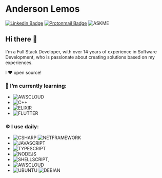 
# Anderson Lemos 
[![Linkedin Badge](https://img.shields.io/badge/LinkedIn-0077B5?style=for-the-badge&logo=linkedin&logoColor=whitelink=https://www.linkedin.com/in/andersonmlemos/)](https://www.linkedin.com/in/andersonmlemos/)
[![Protonmail Badge](https://img.shields.io/badge/ProtonMail-8B89CC?style=for-the-badge&logo=protonmail&logoColor=white&link=mailto:alemos@protonmail.com)](mailto:alemos@protonmail.com)
![ASKME](https://img.shields.io/badge/Ask%20me-anything-1abc9c.svg?style=for-the-badge&logoColor=white&)

## Hi there 👋

I'm a Full Stack Developer, with over 14 years of experience in Software Development,  who is passionate about creating solutions based on my experiences.

I :heart: open source!

### 🌱 I’m currently learning:

- ![AWSCLOUD](https://img.shields.io/badge/Amazon_AWS-232F3E?style=for-the-badge&logo=amazon-aws&logoColor=white)
- ![C++](https://img.shields.io/badge/C%2B%2B-00599C?style=for-the-badge&logo=c%2B%2B&logoColor=white) 
- ![ELIXIR](https://img.shields.io/badge/Elixir-4B275F?style=for-the-badge&logo=elixir&logoColor=white)
- ![FLUTTER](https://img.shields.io/badge/Flutter-02569B?style=for-the-badge&logo=flutter&logoColor=white) 

### ⚙️ I use daily:
- ![CSHARP](https://img.shields.io/badge/C%23-239120?style=for-the-badge&logo=c-sharp&logoColor=white) ![NETFRAMEWORK](https://img.shields.io/badge/.NET-5C2D91?style=for-the-badge&logo=.net&logoColor=white)
- ![JAVASCRIPT](https://img.shields.io/badge/JavaScript-F7DF1E?style=for-the-badge&logo=javascript&logoColor=black)
- ![TYPESCRIPT](https://img.shields.io/badge/TypeScript-007ACC?style=for-the-badge&logo=typescript&logoColor=white)
- ![NODEJS](https://img.shields.io/badge/Node.js-43853D?style=for-the-badge&logo=node.js&logoColor=white)
- ![SHELLSCRIPT](https://img.shields.io/badge/Shell_Script-121011?style=for-the-badge&logo=gnu-bash&logoColor=white),
- ![AWSCLOUD](https://img.shields.io/badge/Cloudformation-232F3E?style=for-the-badge&logo=amazon-aws&logoColor=white) 
- ![UBUNTU](https://img.shields.io/badge/Ubuntu-E95420?style=for-the-badge&logo=ubuntu&logoColor=white) ![DEBIAN](https://img.shields.io/badge/Debian-232F3E?style=for-the-badge&logo=debian&logoColor=red)

#
